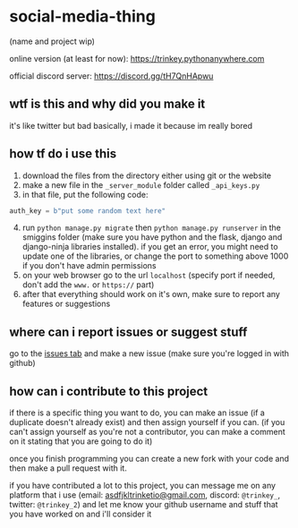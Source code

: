 # social-media-thing
(name and project wip)

online version (at least for now): https://trinkey.pythonanywhere.com

official discord server: https://discord.gg/tH7QnHApwu

## wtf is this and why did you make it
it's like twitter but bad basically, i made it because im really bored

## how tf do i use this
1. download the files from the directory either using git or the website
2. make a new file in the `_server_module` folder called `_api_keys.py`
3. in that file, put the following code:
```py
auth_key = b"put some random text here"
```
4. run `python manage.py migrate` then `python manage.py runserver` in the smiggins folder (make sure you have python and the flask, django and django-ninja libraries installed). if you get an error, you
might need to update one of the libraries, or change the port to something above 1000 if you don't have admin permissions
6. on your web browser go to the url `localhost` (specify port if needed, don't add the `www.` or `https://` part)
7. after that everything should work on it's own, make sure to report any features or suggestions

## where can i report issues or suggest stuff
go to the [issues tab](https://github.com/trinkey/social-media-thing) and make a new issue (make sure you're logged in with github)

## how can i contribute to this project
if there is a specific thing you want to do, you can make an issue (if a duplicate doesn't already exist) and then
assign yourself if you can. (if you can't assign yourself as you're not a contributor, you can make a comment on it
stating that you are going to do it)

once you finish programming you can create a new fork with your code and then make a pull request with it.

if you have contributed a lot to this project, you can message me on any platform that i use (email: asdfjkltrinketio@gmail.com,
discord: `@trinkey_`, twitter: `@trinkey_2`) and let me know your github username and stuff that you have worked on and i'll consider it

